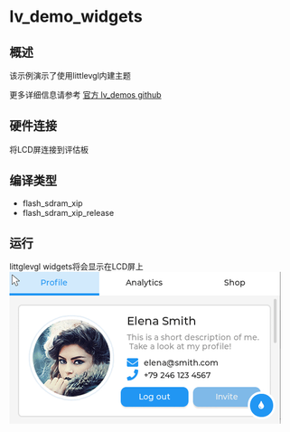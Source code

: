 # lv_demo_widgets

## 概述

该示例演示了使用littlevgl内建主题

更多详细信息请参考 [官方 lv_demos github](https://github.com/lvgl/lv_demos)
## 硬件连接

将LCD屏连接到评估板

## 编译类型
- flash_sdram_xip
- flash_sdram_xip_release

## 运行

littglevgl widgets将会显示在LCD屏上
![lv_demo_widgets](../../../../../assets/sdk/samples/lv_demo_widgets.gif)
